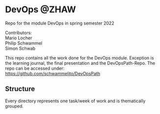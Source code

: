 # DevOps @ZHAW
Repo for the module DevOps in spring semester 2022

Contributors:  
Mario Locher  
Philip Schwammel  
Simon Schwab

This repo contains all the work done for the DevOps module. Exception is the learning journal, the final presentation and the DevOpsPath-Repo. The repo can be accessed under: https://github.com/schwammelito/DevOpsPath

## Structure
Every directory represents one task/week of work and is thematically grouped.